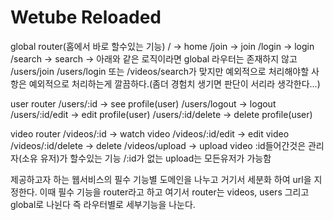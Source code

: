 # Wetube Reloaded

global router(홈에서 바로 할수있는 기능)
/ -> home
/join -> join
/login -> login
/search -> search
-> 아래와 같은 로직이라면 global 라우터는 존재하지 않고 /users/join /users/login 또는 /videos/search가 맞지만
예외적으로 처리해야할 사항은 예외적으로 처리하는게 깔끔하다.(좀더 경험치 생기면 판단이 서리라 생각한다...)

user router
/users/:id -> see profile(user)
/users/logout -> logout
/users/:id/edit -> edit profile(user)
/users/:id/delete -> delete profile(user)

video router
/videos/:id -> watch video
/videos/:id/edit -> edit video
/videos/:id/delete -> delete
/videos/upload -> upload video
:id들어간것은 관리자(소유 유저)가 할수있는 기능
/:id가 없는 upload는 모든유저가 가능함

제공하고자 하는 웹서비스의 필수 기능별 도메인을 나누고 거기서 세분화 하여 url을 지정한다.
이때 필수 기능을 router라고 하고 여기서 router는 videos, users 그리고 global로 나뉜다
즉 라우터별로 세부기능을 나눈다.
